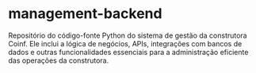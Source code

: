 # management-backend
Repositório do código-fonte Python do sistema de gestão da construtora Coinf. Ele inclui a lógica de negócios, APIs, integrações com bancos de dados e outras funcionalidades essenciais para a administração eficiente das operações da construtora.
